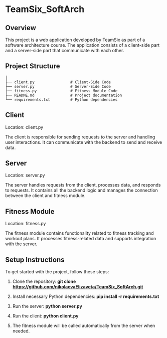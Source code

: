 # TeamSix_SoftArch

## Overview
This project is a web application developed by TeamSix as part of a software architecture course. The application consists of a client-side part and a server-side part that communicate with each other.

## Project Structure
```TeamSix_SoftArch/
│
├── client.py                # Client-Side Code
├── server.py                # Server-Side Code
├── fitness.py               # Fitness Module Code
├── README.md                # Project documentation
└── requirements.txt         # Python dependencies
```

## Client
Location: client.py

The client is responsible for sending requests to the server and handling user interactions. It can communicate with the backend to send and receive data.

## Server
Location: server.py

The server handles requests from the client, processes data, and responds to requests. It contains all the backend logic and manages the connection between the client and fitness module.

## Fitness Module
Location: fitness.py

The fitness module contains functionality related to fitness tracking and workout plans. It processes fitness-related data and supports integration with the server.

## Setup Instructions
To get started with the project, follow these steps:

1. Clone the repository:
**git clone https://github.com/nikolaevaElizaveta/TeamSix_SoftArch.git**

2. Install necessary Python dependencies:
**pip install -r requirements.txt**

3. Run the server:
**python server.py**

4. Run the client:
**python client.py**

5. The fitness module will be called automatically from the server when needed.
